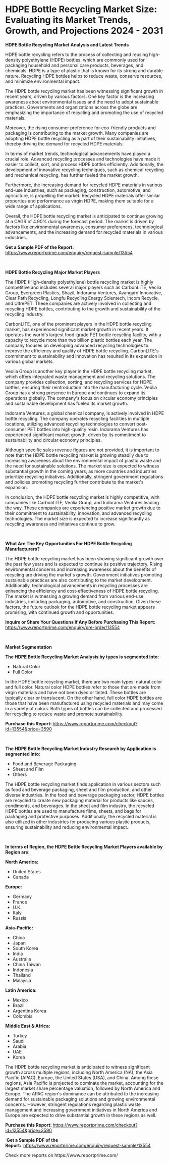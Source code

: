 <p><h1>HDPE Bottle Recycling Market Size: Evaluating its Market Trends, Growth, and Projections 2024 - 2031</h1></p><p><strong>HDPE Bottle Recycling Market Analysis and Latest Trends</strong></p>
<p><p>HDPE bottle recycling refers to the process of collecting and reusing high-density polyethylene (HDPE) bottles, which are commonly used for packaging household and personal care products, beverages, and chemicals. HDPE is a type of plastic that is known for its strong and durable nature. Recycling HDPE bottles helps to reduce waste, conserve resources, and minimize environmental impact.</p><p>The HDPE bottle recycling market has been witnessing significant growth in recent years, driven by various factors. One key factor is the increasing awareness about environmental issues and the need to adopt sustainable practices. Governments and organizations across the globe are emphasizing the importance of recycling and promoting the use of recycled materials.</p><p>Moreover, the rising consumer preference for eco-friendly products and packaging is contributing to the market growth. Many companies are adopting HDPE bottle recycling as a part of their sustainability initiatives, thereby driving the demand for recycled HDPE materials.</p><p>In terms of market trends, technological advancements have played a crucial role. Advanced recycling processes and technologies have made it easier to collect, sort, and process HDPE bottles efficiently. Additionally, the development of innovative recycling techniques, such as chemical recycling and mechanical recycling, has further fueled the market growth.</p><p>Furthermore, the increasing demand for recycled HDPE materials in various end-use industries, such as packaging, construction, automotive, and agriculture, is propelling the market. Recycled HDPE materials offer similar properties and performance as virgin HDPE, making them suitable for a wide range of applications.</p><p>Overall, the HDPE bottle recycling market is anticipated to continue growing at a CAGR of 4.90% during the forecast period. The market is driven by factors like environmental awareness, consumer preferences, technological advancements, and the increasing demand for recycled materials in various industries.</p></p>
<p><strong>Get a Sample PDF of the Report:&nbsp;</strong> <a href="https://www.reportprime.com/enquiry/request-sample/13554">https://www.reportprime.com/enquiry/request-sample/13554</a></p>
<p>&nbsp;</p>
<p><strong>HDPE Bottle Recycling Major Market Players</strong></p>
<p><p>The HDPE (High-density polyethylene) bottle recycling market is highly competitive and includes several major players such as CarbonLITE, Veolia Group, Evergreen Plastics, Shazil, Indorama Ventures, Avangard Innovative, Clear Path Recycling, Longfu Recycling Energy Scientech, Incom Recycle, and UltrePET. These companies are actively involved in collecting and recycling HDPE bottles, contributing to the growth and sustainability of the recycling industry.</p><p>CarbonLITE, one of the prominent players in the HDPE bottle recycling market, has experienced significant market growth in recent years. It operates the world's largest food-grade PET bottle recycling facility, with a capacity to recycle more than two billion plastic bottles each year. The company focuses on developing advanced recycling technologies to improve the efficiency and quality of HDPE bottle recycling. CarbonLITE's commitment to sustainability and innovation has resulted in its expansion in various global markets.</p><p>Veolia Group is another key player in the HDPE bottle recycling market, which offers integrated waste management and recycling solutions. The company provides collection, sorting, and recycling services for HDPE bottles, ensuring their reintroduction into the manufacturing cycle. Veolia Group has a strong presence in Europe and continues to expand its operations globally. The company's focus on circular economy principles and sustainable development has fueled its market growth.</p><p>Indorama Ventures, a global chemical company, is actively involved in HDPE bottle recycling. The company operates recycling facilities in multiple locations, utilizing advanced recycling technologies to convert post-consumer PET bottles into high-quality resin. Indorama Ventures has experienced significant market growth, driven by its commitment to sustainability and circular economy principles.</p><p>Although specific sales revenue figures are not provided, it is important to note that the HDPE bottle recycling market is growing steadily due to increasing awareness about the environmental impact of plastic waste and the need for sustainable solutions. The market size is expected to witness substantial growth in the coming years, as more countries and industries prioritize recycling initiatives. Additionally, stringent government regulations and policies promoting recycling further contribute to the market's expansion.</p><p>In conclusion, the HDPE bottle recycling market is highly competitive, with companies like CarbonLITE, Veolia Group, and Indorama Ventures leading the way. These companies are experiencing positive market growth due to their commitment to sustainability, innovation, and advanced recycling technologies. The market size is expected to increase significantly as recycling awareness and initiatives continue to grow.</p></p>
<p>&nbsp;</p>
<p><strong>What Are The Key Opportunities For HDPE Bottle Recycling Manufacturers?</strong></p>
<p><p>The HDPE bottle recycling market has been showing significant growth over the past few years and is expected to continue its positive trajectory. Rising environmental concerns and increasing awareness about the benefits of recycling are driving the market's growth. Government initiatives promoting sustainable practices are also contributing to the market development. Additionally, technological advancements in recycling processes are enhancing the efficiency and cost-effectiveness of HDPE bottle recycling. The market is witnessing a growing demand from various end-use industries, including packaging, automotive, and construction. Given these factors, the future outlook for the HDPE bottle recycling market appears promising, with continued growth and opportunities.</p></p>
<p><strong>Inquire or Share Your Questions If Any Before Purchasing This Report:</strong> <a href="https://www.reportprime.com/enquiry/pre-order/13554">https://www.reportprime.com/enquiry/pre-order/13554</a></p>
<p>&nbsp;</p>
<p><strong>Market Segmentation</strong></p>
<p><strong>The HDPE Bottle Recycling Market Analysis by types is segmented into:</strong></p>
<p><ul><li>Natural Color</li><li>Full Color</li></ul></p>
<p><p>In the HDPE bottle recycling market, there are two main types: natural color and full color. Natural color HDPE bottles refer to those that are made from virgin materials and have not been dyed or tinted. These bottles are typically clear or translucent. On the other hand, full color HDPE bottles are those that have been manufactured using recycled materials and may come in a variety of colors. Both types of bottles can be collected and processed for recycling to reduce waste and promote sustainability.</p></p>
<p><strong>Purchase this Report:&nbsp;</strong><a href="https://www.reportprime.com/checkout?id=13554&price=3590">https://www.reportprime.com/checkout?id=13554&price=3590</a></p>
<p>&nbsp;</p>
<p><strong>The HDPE Bottle Recycling Market Industry Research by Application is segmented into:</strong></p>
<p><ul><li>Food and Beverage Packaging</li><li>Sheet and Film</li><li>Others</li></ul></p>
<p><p>The HDPE bottle recycling market finds application in various sectors such as food and beverage packaging, sheet and film production, and other diverse industries. In the food and beverage packaging sector, HDPE bottles are recycled to create new packaging material for products like sauces, condiments, and beverages. In the sheet and film industry, the recycled HDPE bottles are used to manufacture films, sheets, and bags for packaging and protective purposes. Additionally, the recycled material is also utilized in other industries for producing various plastic products, ensuring sustainability and reducing environmental impact.</p></p>
<p>&nbsp;</p>
<p><strong>In terms of Region, the HDPE Bottle Recycling Market Players available by Region are:</strong></p>
<p>
    <p> <strong> North America: </strong>
        <ul>
            <li>United States</li>
            <li>Canada</li>
        </ul>
        </p> 
    <p> <strong> Europe: </strong>
        <ul>
            <li>Germany</li>
            <li>France</li>
            <li>U.K.</li>
            <li>Italy</li>
            <li>Russia</li>
        </ul>
        </p> 
    <p> <strong> Asia-Pacific: </strong>
        <ul>
            <li>China</li>
            <li>Japan</li>
            <li>South Korea</li>
            <li>India</li>
            <li>Australia</li>
            <li>China Taiwan</li>
            <li>Indonesia</li>
            <li>Thailand</li>
            <li>Malaysia</li>
        </ul>
        </p> 
    <p> <strong> Latin America: </strong>
        <ul>
            <li>Mexico</li>
            <li>Brazil</li>
            <li>Argentina Korea</li>
            <li>Colombia</li>
        </ul>
        </p> 
    <p> <strong> Middle East & Africa: </strong>
        <ul>
            <li>Turkey</li>
            <li>Saudi</li>
            <li>Arabia</li>
            <li>UAE</li>
            <li>Korea</li>
        </ul>
    </p>
    </p>
<p><p>The HDPE bottle recycling market is anticipated to witness significant growth across multiple regions, including North America (NA), the Asia Pacific (APAC), Europe, the United States (USA), and China. Among these regions, Asia Pacific is projected to dominate the market, accounting for the largest market share percentage valuation, followed by North America and Europe. The APAC region's dominance can be attributed to the increasing demand for sustainable packaging solutions and growing environmental concerns. However, stringent regulations regarding plastic waste management and increasing government initiatives in North America and Europe are expected to drive substantial growth in these regions as well.</p></p>
<p><strong>Purchase this Report: </strong><a href="https://www.reportprime.com/checkout?id=13554&price=3590">https://www.reportprime.com/checkout?id=13554&price=3590</a></p>
<p>&nbsp;<strong>Get a Sample PDF of the Report:&nbsp;&nbsp;</strong><a href="https://www.reportprime.com/enquiry/request-sample/13554">https://www.reportprime.com/enquiry/request-sample/13554</a></p>
<p><strong></strong></p>
<p>Check more reports on https://www.reportprime.com/</p>